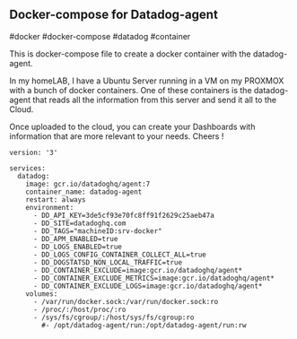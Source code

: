 
## Docker-compose for Datadog-agent

#docker #docker-compose #datadog #container

This is docker-compose file to create a docker container with the datadog-agent.

In my homeLAB, I have a Ubuntu Server running in a VM on my PROXMOX with a bunch of docker containers. One of these containers is the datadog-agent that reads all the information from this server and send it all to the Cloud.

Once uploaded to the cloud, you can create your Dashboards with information that are more relevant to your needs. Cheers !

```
version: '3'

services:
  datadog:
    image: gcr.io/datadoghq/agent:7
    container_name: datadog-agent
    restart: always
    environment:
      - DD_API_KEY=3de5cf93e70fc8ff91f2629c25aeb47a
      - DD_SITE=datadoghq.com
      - DD_TAGS="machineID:srv-docker"
      - DD_APM_ENABLED=true
      - DD_LOGS_ENABLED=true
      - DD_LOGS_CONFIG_CONTAINER_COLLECT_ALL=true
      - DD_DOGSTATSD_NON_LOCAL_TRAFFIC=true
      - DD_CONTAINER_EXCLUDE=image:gcr.io/datadoghq/agent*
      - DD_CONTAINER_EXCLUDE_METRICS=image:gcr.io/datadoghq/agent*
      - DD_CONTAINER_EXCLUDE_LOGS=image:gcr.io/datadoghq/agent*
    volumes:
      - /var/run/docker.sock:/var/run/docker.sock:ro
      - /proc/:/host/proc/:ro
      - /sys/fs/cgroup/:/host/sys/fs/cgroup:ro
        #- /opt/datadog-agent/run:/opt/datadog-agent/run:rw
```


